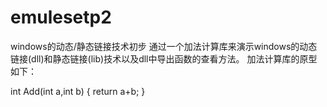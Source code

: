 # emulesetp2
windows的动态/静态链接技术初步
通过一个加法计算库来演示windows的动态链接(dll)和静态链接(lib)技术以及dll中导出函数的查看方法。
加法计算库的原型如下：

int Add(int a,int b)
{
 return a+b;
}

